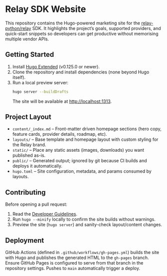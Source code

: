 # Relay SDK Website

This repository contains the Hugo-powered marketing site for the [relay-python/relay](https://github.com/relay-python/relay) SDK. It highlights the project’s goals, supported providers, and quick-start snippets so developers can get productive without memorising multiple vendor APIs.

## Getting Started

1. Install [Hugo Extended](https://gohugo.io/getting-started/installing/) (v0.125.0 or newer).
2. Clone the repository and install dependencies (none beyond Hugo itself).
3. Run a local preview server:
   ```bash
   hugo server --buildDrafts
   ```
   The site will be available at <http://localhost:1313>.

## Project Layout

- `content/_index.md` – Front-matter driven homepage sections (hero copy, feature cards, provider details, roadmap, etc).
- `layouts/` – Base template and homepage layout with custom styling for the Relay brand.
- `static/` – Place any static assets (images, downloads) you want published as-is.
- `public/` – Generated output; ignored by git because CI builds and deploys it automatically.
- `hugo.toml` – Site configuration, metadata, and params consumed by layouts.

## Contributing

Before opening a pull request:

1. Read the [Developer Guidelines](./DEVELOPER_GUIDELINES.md).
2. Run `hugo --minify` locally to confirm the site builds without warnings.
3. Preview the site (`hugo server`) and sanity-check layout/content changes.

## Deployment

GitHub Actions (defined in `.github/workflows/gh-pages.yml`) builds the site with Hugo and publishes the generated HTML to the `gh-pages` branch. Ensure GitHub Pages is configured to serve from that branch in the repository settings. Pushes to `main` automatically trigger a deploy.
